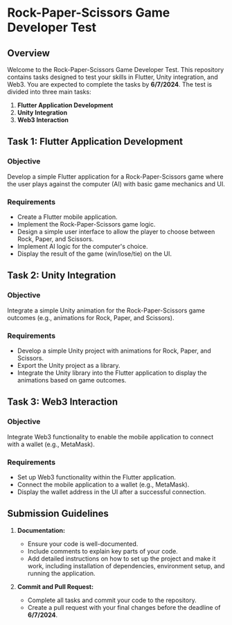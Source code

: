 # Rock-Paper-Scissors Game Developer Test

## Overview

Welcome to the Rock-Paper-Scissors Game Developer Test. This repository contains tasks designed to test your skills in Flutter, Unity integration, and Web3. You are expected to complete the tasks by **6/7/2024**. The test is divided into three main tasks:

1. **Flutter Application Development**
2. **Unity Integration**
3. **Web3 Interaction**

## Task 1: Flutter Application Development

### Objective

Develop a simple Flutter application for a Rock-Paper-Scissors game where the user plays against the computer (AI) with basic game mechanics and UI.

### Requirements

- Create a Flutter mobile application.
- Implement the Rock-Paper-Scissors game logic.
- Design a simple user interface to allow the player to choose between Rock, Paper, and Scissors.
- Implement AI logic for the computer's choice.
- Display the result of the game (win/lose/tie) on the UI.

## Task 2: Unity Integration

### Objective

Integrate a simple Unity animation for the Rock-Paper-Scissors game outcomes (e.g., animations for Rock, Paper, and Scissors).

### Requirements

- Develop a simple Unity project with animations for Rock, Paper, and Scissors.
- Export the Unity project as a library.
- Integrate the Unity library into the Flutter application to display the animations based on game outcomes.

## Task 3: Web3 Interaction

### Objective

Integrate Web3 functionality to enable the mobile application to connect with a wallet (e.g., MetaMask).

### Requirements

- Set up Web3 functionality within the Flutter application.
- Connect the mobile application to a wallet (e.g., MetaMask).
- Display the wallet address in the UI after a successful connection.

## Submission Guidelines

1. **Documentation:**
   - Ensure your code is well-documented.
   - Include comments to explain key parts of your code.
   - Add detailed instructions on how to set up the project and make it work, including installation of dependencies, environment setup, and running the application.

2. **Commit and Pull Request:**
   - Complete all tasks and commit your code to the repository.
   - Create a pull request with your final changes before the deadline of **6/7/2024**.
